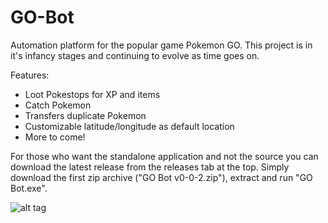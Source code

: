 # GO-Bot
Automation platform for the popular game Pokemon GO. This project is in it's infancy stages and continuing to evolve as time goes on.

Features:
- Loot Pokestops for XP and items
- Catch Pokemon
- Transfers duplicate Pokemon
- Customizable latitude/longitude as default location
- More to come!

For those who want the standalone application and not the source you can download the latest release from the releases tab at the top. Simply download the first zip archive ("GO Bot v0-0-2.zip"), extract and run "GO Bot.exe".

![alt tag](https://i.gyazo.com/e3bf47995475467b6ce6b7c2365e2d90.png)
